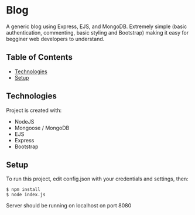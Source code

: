 # Blog
A generic blog using Express, EJS, and MongoDB. Extremely simple (basic authentication, commenting, basic styling and Bootstrap) making it easy for begginer web developers to understand.

## Table of Contents
* [Technologies](#technologies)
* [Setup](#setup)

	
## Technologies
Project is created with:
* NodeJS
* Mongoose / MongoDB
* EJS
* Express
* Bootstrap
	
## Setup
To run this project, edit config.json with your credentials and settings, then:

```
$ npm install
$ node index.js
```

Server should be running on localhost on port 8080